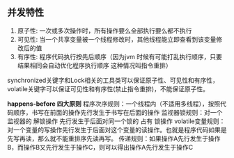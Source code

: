 ## 并发特性 
1. 原子性: 一次或多次操作时，所有操作要么全部执行要么都不执行   
2. 可见性: 当一个共享变量被一个线程修改时，其他线程能立即查看到该变量修改后的值
3. 有序性: 程序代码执行按先后顺序（因为jvm 时候有可能打乱执行顺序，只要结果相同会自动优化程序执行顺序 这种情况叫指令重排）


synchronized关键字和Lock相关的工具类可以保证原子性、可见性和有序性，
volatile关键字可以保证可见性和有序性(禁止指令重排)，不能保证原子性。


**happens-before 四大原则**
程序次序规则：一个线程内（不适用多线程），按照代码顺序，书写在前面的操作先行发生于书写在后面的操作
监视器锁规则：对一个监视器的 解锁操作 先行发生于后面对同一个锁的 占有 锁操作
volatile变量规则：对一个变量的写操作先行发生于后面对这个变量的读操作。也就是程序代码如果是 先写再读，那么就不能重排序先读再写。
传递规则：如果操作A先行发生于操作B，而操作B又先行发生于操作C，则可以得出操作A先行发生于操作C